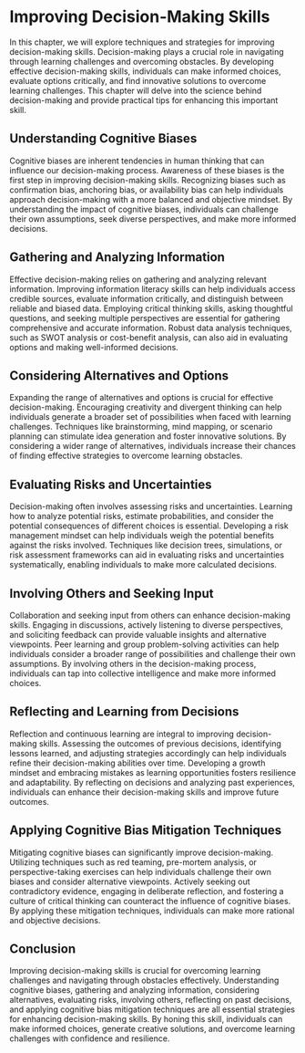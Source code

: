 Improving Decision-Making Skills
=========================================

In this chapter, we will explore techniques and strategies for improving decision-making skills. Decision-making plays a crucial role in navigating through learning challenges and overcoming obstacles. By developing effective decision-making skills, individuals can make informed choices, evaluate options critically, and find innovative solutions to overcome learning challenges. This chapter will delve into the science behind decision-making and provide practical tips for enhancing this important skill.

Understanding Cognitive Biases
------------------------------

Cognitive biases are inherent tendencies in human thinking that can influence our decision-making process. Awareness of these biases is the first step in improving decision-making skills. Recognizing biases such as confirmation bias, anchoring bias, or availability bias can help individuals approach decision-making with a more balanced and objective mindset. By understanding the impact of cognitive biases, individuals can challenge their own assumptions, seek diverse perspectives, and make more informed decisions.

Gathering and Analyzing Information
-----------------------------------

Effective decision-making relies on gathering and analyzing relevant information. Improving information literacy skills can help individuals access credible sources, evaluate information critically, and distinguish between reliable and biased data. Employing critical thinking skills, asking thoughtful questions, and seeking multiple perspectives are essential for gathering comprehensive and accurate information. Robust data analysis techniques, such as SWOT analysis or cost-benefit analysis, can also aid in evaluating options and making well-informed decisions.

Considering Alternatives and Options
------------------------------------

Expanding the range of alternatives and options is crucial for effective decision-making. Encouraging creativity and divergent thinking can help individuals generate a broader set of possibilities when faced with learning challenges. Techniques like brainstorming, mind mapping, or scenario planning can stimulate idea generation and foster innovative solutions. By considering a wider range of alternatives, individuals increase their chances of finding effective strategies to overcome learning obstacles.

Evaluating Risks and Uncertainties
----------------------------------

Decision-making often involves assessing risks and uncertainties. Learning how to analyze potential risks, estimate probabilities, and consider the potential consequences of different choices is essential. Developing a risk management mindset can help individuals weigh the potential benefits against the risks involved. Techniques like decision trees, simulations, or risk assessment frameworks can aid in evaluating risks and uncertainties systematically, enabling individuals to make more calculated decisions.

Involving Others and Seeking Input
----------------------------------

Collaboration and seeking input from others can enhance decision-making skills. Engaging in discussions, actively listening to diverse perspectives, and soliciting feedback can provide valuable insights and alternative viewpoints. Peer learning and group problem-solving activities can help individuals consider a broader range of possibilities and challenge their own assumptions. By involving others in the decision-making process, individuals can tap into collective intelligence and make more informed choices.

Reflecting and Learning from Decisions
--------------------------------------

Reflection and continuous learning are integral to improving decision-making skills. Assessing the outcomes of previous decisions, identifying lessons learned, and adjusting strategies accordingly can help individuals refine their decision-making abilities over time. Developing a growth mindset and embracing mistakes as learning opportunities fosters resilience and adaptability. By reflecting on decisions and analyzing past experiences, individuals can enhance their decision-making skills and improve future outcomes.

Applying Cognitive Bias Mitigation Techniques
---------------------------------------------

Mitigating cognitive biases can significantly improve decision-making. Utilizing techniques such as red teaming, pre-mortem analysis, or perspective-taking exercises can help individuals challenge their own biases and consider alternative viewpoints. Actively seeking out contradictory evidence, engaging in deliberate reflection, and fostering a culture of critical thinking can counteract the influence of cognitive biases. By applying these mitigation techniques, individuals can make more rational and objective decisions.

Conclusion
----------

Improving decision-making skills is crucial for overcoming learning challenges and navigating through obstacles effectively. Understanding cognitive biases, gathering and analyzing information, considering alternatives, evaluating risks, involving others, reflecting on past decisions, and applying cognitive bias mitigation techniques are all essential strategies for enhancing decision-making skills. By honing this skill, individuals can make informed choices, generate creative solutions, and overcome learning challenges with confidence and resilience.
